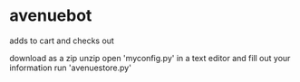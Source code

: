 # avenuebot

adds to cart and checks out

download as a zip
unzip
open 'myconfig.py' in a text editor and fill out your information
run 'avenuestore.py'
